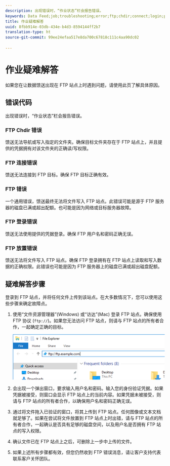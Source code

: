```yaml
---
description: 出现错误时，“作业状态”栏会报告错误。
keywords: Data Feed;job;troubleshooting;error;ftp;chdir;connect;login;put
title: 作业疑难解答
uuid: 8fbb914e-03db-434e-b4d3-8594144ff2b7
translation-type: ht
source-git-commit: 99ee24efaa517e8da700c67818c111c4aa90dc02

---
```



# 作业疑难解答

如果您在让数据馈送出现在 FTP 站点上时遇到问题，请使用此页了解具体原因。

## 错误代码

出现错误时，“作业状态”栏会报告错误。

### FTP Chdir 错误

馈送无法导航或写入指定的文件夹。确保目标文件夹存在于 FTP 站点上，并且提供的凭据拥有对该文件夹的正确读/写权限。

### FTP 连接错误

馈送无法连接到 FTP 目标。确保 FTP 目标正确有效。

### FTP 错误

一个通用错误，馈送最终无法将文件写入 FTP 站点。此错误可能是源于 FTP 服务器的磁盘已满或超出配额。也可能是因为网络或目标服务器故障。

### FTP 登录错误

馈送无法使用提供的凭据登录。确保 FTP 用户名和密码正确无误。

### FTP 放置错误

馈送无法将文件写入 FTP 站点。确保 FTP 登录拥有在 FTP 站点上读取和写入数据的正确权限。此错误也可能是因为 FTP 服务器上的磁盘已满或超出磁盘配额。

## 疑难解答步骤

登录到 FTP 站点，并将任何文件上传到该站点。在大多数情况下，您可以使用这些步骤来确定故障点。

1. 使用“文件资源管理器”(Windows) 或“访达”(Mac) 登录 FTP 站点。确保使用 FTP 协议 (`ftp://`)。如果您无法访问 FTP 站点，则请与 FTP 站点的所有者合作，一起确定正确的目标。

   ![文件资源管理器](assets/file_explorer.png)

2. 会出现一个弹出窗口，要求输入用户名和密码。输入您的身份验证凭据。如果凭据被接受，则窗口会显示 FTP 站点上的当前内容。如果凭据未被接受，则请与 FTP 站点的所有者合作，以确保用户名和密码正确无误。
3. 通过将文件拖入已验证的窗口，将其上传到 FTP 站点。任何图像或文本文档就足够了。如果在尝试将文件放置到 FTP 站点上时出错，请与 FTP 站点的所有者合作，一起确认是否具有足够的磁盘空间，以及用户名是否拥有 FTP 站点的写入权限。
4. 确认文件已在 FTP 站点上之后，可删除上一步中上传的文件。
5. 如果上述所有步骤都有效，但您仍然收到 FTP 错误消息，请让客户支持代表联系客户关怀团队。
